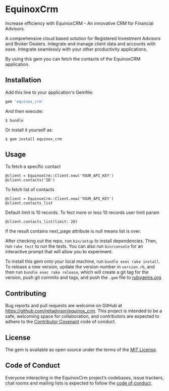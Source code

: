 # EquinoxCrm

Increase efficiency with EquinoxCRM - An innovative CRM for Financial Advisors.

A comprehensive cloud based solution for Registered Investment Advisors and Broker Dealers. Integrate and manage client data and accounts with ease. Integrate seamlessly with your other productivity applications.

By using this gem you can fetch the contacts of the EquinoxCRM application.

## Installation

Add this line to your application's Gemfile:

```ruby
gem 'equinox_crm'
```

And then execute:

    $ bundle

Or install it yourself as:

    $ gem install equinox_crm

## Usage

To fetch a specific contact

    @client = EquinoxCrm::Client.new('YOUR_API_KEY')
    @client.contacts('ID')

To fetch list of contacts

    @client = EquinoxCrm::Client.new('YOUR_API_KEY')
    @client.contacts_list

Default limit is 10 records. To fect more or less 10 records user limit param

    @client.contacts_list(limit: 20)

If the result contains next_page attribute is null means list is over.

After checking out the repo, run `bin/setup` to install dependencies. Then, run `rake test` to run the tests. You can also run `bin/console` for an interactive prompt that will allow you to experiment.

To install this gem onto your local machine, run `bundle exec rake install`. To release a new version, update the version number in `version.rb`, and then run `bundle exec rake release`, which will create a git tag for the version, push git commits and tags, and push the `.gem` file to [rubygems.org](https://rubygems.org).

## Contributing

Bug reports and pull requests are welcome on GitHub at https://github.com/reliadvisor/equinox_crm. This project is intended to be a safe, welcoming space for collaboration, and contributors are expected to adhere to the [Contributor Covenant](http://contributor-covenant.org) code of conduct.

## License

The gem is available as open source under the terms of the [MIT License](https://opensource.org/licenses/MIT).

## Code of Conduct

Everyone interacting in the EquinoxCrm project’s codebases, issue trackers, chat rooms and mailing lists is expected to follow the [code of conduct](https://github.com/reliadvisor/equinox_crm/blob/master/CODE_OF_CONDUCT.md).
